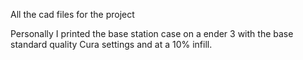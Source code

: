 All the cad files for the project


Personally I printed the base station case on a ender 3 with the base standard quality Cura settings and at a 10% infill.

